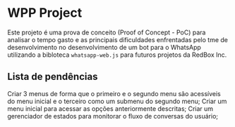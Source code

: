# WPP Project

Este projeto é uma prova de conceito (Proof of Concept - PoC) para analisar o tempo gasto e as principais dificuldades enfrentadas pelo tme de desenvolvimento no desenvolvimento de um bot para o WhatsApp utilizando a bibloteca `whatsapp-web.js` para futuros projetos da RedBox Inc.

## Lista de pendências

Criar 3 menus de forma que o primeiro e o segundo menu são acessíveis do menu inicial e o terceiro como um submenu do segundo menu;
Criar um menu inicial para acessar as opções anteriormente descritas;
Criar um gerenciador de estados para monitorar o fluxo de conversas do usuário;